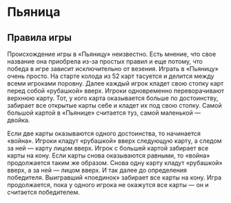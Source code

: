Пьяница
=======

Правила игры
------------

Происхождение игры в «Пьяницу» неизвестно. Есть мнение, что свое название она приобрела из-за простых правил и еще потому, что победа в игре зависит исключительно от везения. Играть в «Пьяницу» очень просто. На старте колода из 52 карт тасуется и делится между всеми игроками поровну. Далее каждый игрок кладет свою стопку карт перед собой «рубашкой» вверх. Игроки одновременно переворачивают верхнюю карту. Тот, у кого карта оказывается больше по достоинству, забирает все открытые карты себе и кладет их под свою стопку. Самой большой картой в «Пьянице» считается туз, самой маленькой — двойка.

Если две карты оказываются одного достоинства, то начинается «война». Игроки кладут «рубашкой» вверх следующую карту, а следом за ней — карту лицом вверх. Игрок с большей картой забирает все карты на кону. Если карты снова оказываются равными, то «война» продолжается таким же образом. Снова одну карту кладут «рубашкой» вверх, а за ней — лицом вверх. И так далее до определения победителя. Выигравший «поединок» забирает все карты на кону. Игра продолжается, пока у одного игрока не окажутся все карты — он и считается победителем.